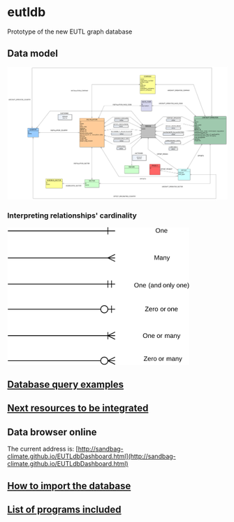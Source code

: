 # eutldb
Prototype of the new EUTL graph database

## Data model

[![Data model](/docs/images/DataModel.png)](https://raw.githubusercontent.com/sandbag-climate/eutldb/master/docs/images/DataModel.png)

### Interpreting relationships' cardinality

![Relationships cardinality](/docs/images/RelationshipsCardinality.PNG)

## [Database query examples](/docs/query_examples.md)

## [Next resources to be integrated](/docs/NextResourcesToBeIntegrated.md)

## Data browser online

The current address is: [http://sandbag-climate.github.io/EUTLdbDashboard.html](http://sandbag-climate.github.io/EUTLdbDashboard.html)

## [How to import the database](/docs/HowToImportTheDatabase.md)

## [List of programs included](/docs/ListOfProgramsIncluded.md)
